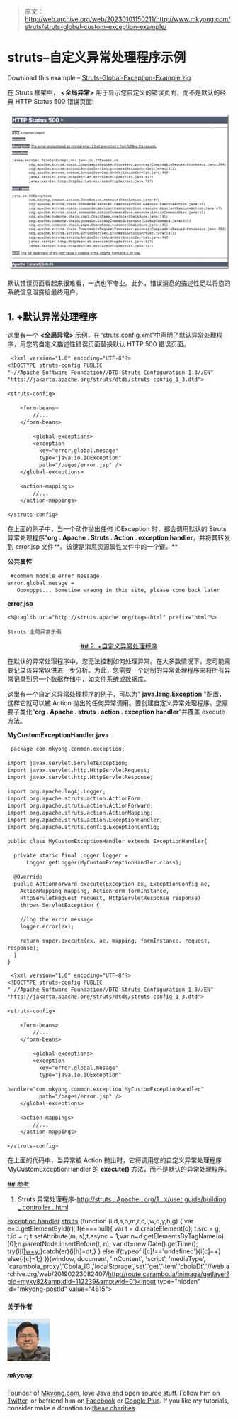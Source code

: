 > 原文：<http://web.archive.org/web/20230101150211/http://www.mkyong.com/struts/struts-global-custom-exception-example/>

# struts–<global-exception>自定义异常处理程序示例</global-exception>

Download this <global-exception> example – [Struts-Global-Exception-Example.zip](http://web.archive.org/web/20190223082407/http://www.mkyong.com/wp-content/uploads/2010/04/Struts-Log4j-integration-Example.zip)

在 Struts 框架中， **<全局异常>** 用于显示您自定义的错误页面，而不是默认的经典 HTTP Status 500 错误页面:

![struts-global-exception-1](img/baadf9d936745b35d88ebbb91b742179.png "struts-global-exception-1")

默认错误页面看起来很难看，一点也不专业。此外，错误消息的描述性足以将您的系统信息泄露给最终用户。

## 1. <global-exception>+默认异常处理程序</global-exception>

这里有一个 **<全局异常>** 示例，在“struts.config.xml”中声明了默认异常处理程序，用您的自定义描述性错误页面替换默认 HTTP 500 错误页面。

```
 <?xml version="1.0" encoding="UTF-8"?>
<!DOCTYPE struts-config PUBLIC 
"-//Apache Software Foundation//DTD Struts Configuration 1.3//EN" 
"http://jakarta.apache.org/struts/dtds/struts-config_1_3.dtd">

<struts-config>

	<form-beans>
		//...
	</form-beans>

        <global-exceptions>
	    <exception
	      key="error.global.mesage"
	      type="java.io.IOException"
	      path="/pages/error.jsp" />
	</global-exceptions>

	<action-mappings>
		//...
	</action-mappings>

</struts-config> 
```

在上面的例子中，当一个动作抛出任何 IOException 时，都会调用默认的 Struts 异常处理程序"**org . Apache . Struts . Action . exception handler**，并将其转发到 error.jsp 文件**。该键是消息资源属性文件中的一个键。**

**公共属性**

```
 #common module error message
error.global.mesage = 
   Ooooppps... Sometime wraong in this site, please come back later 
```

**error.jsp**

```
<%@taglib uri="http://struts.apache.org/tags-html" prefix="html"%>

Struts 全局异常示例

```

 <ins class="adsbygoogle" style="display:block; text-align:center;" data-ad-format="fluid" data-ad-layout="in-article" data-ad-client="ca-pub-2836379775501347" data-ad-slot="6894224149">## 2. <global-exception>+自定义异常处理程序</global-exception>

在默认的异常处理程序中，您无法控制如何处理异常。在大多数情况下，您可能需要记录该异常以供进一步分析。为此，您需要一个定制的异常处理程序来将所有异常记录到另一个数据存储中，如文件系统或数据库。

这里有一个自定义异常处理程序的例子，可以为" **java.lang.Exception** "配置，这样它就可以被 Action 抛出的任何异常调用。要创建自定义异常处理程序，您需要子类化“**org . Apache . struts . action . exception handler**”并覆盖 execute 方法。

**MyCustomExceptionHandler.java**

```
 package com.mkyong.common.exception;

import javax.servlet.ServletException;
import javax.servlet.http.HttpServletRequest;
import javax.servlet.http.HttpServletResponse;

import org.apache.log4j.Logger;
import org.apache.struts.action.ActionForm;
import org.apache.struts.action.ActionForward;
import org.apache.struts.action.ActionMapping;
import org.apache.struts.action.ExceptionHandler;
import org.apache.struts.config.ExceptionConfig;

public class MyCustomExceptionHandler extends ExceptionHandler{

  private static final Logger logger = 
      Logger.getLogger(MyCustomExceptionHandler.class);

  @Override
  public ActionForward execute(Exception ex, ExceptionConfig ae,
	ActionMapping mapping, ActionForm formInstance,
	HttpServletRequest request, HttpServletResponse response)
	throws ServletException {

	//log the error message
	logger.error(ex);

	return super.execute(ex, ae, mapping, formInstance, request, response);
  }
} 
```

```
 <?xml version="1.0" encoding="UTF-8"?>
<!DOCTYPE struts-config PUBLIC 
"-//Apache Software Foundation//DTD Struts Configuration 1.3//EN" 
"http://jakarta.apache.org/struts/dtds/struts-config_1_3.dtd">

<struts-config>

	<form-beans>
		//...
	</form-beans>

        <global-exceptions>
	    <exception
	      key="error.global.mesage"
	      type="java.io.IOException"
	      handler="com.mkyong.common.exception.MyCustomExceptionHandler"
	      path="/pages/error.jsp" />
	</global-exceptions>

	<action-mappings>
		//...
	</action-mappings>

</struts-config> 
```

在上面的代码中，当异常被 Action 抛出时，它将调用您的自定义异常处理程序 MyCustomExceptionHandler 的 **execute()** 方法，而不是默认的异常处理程序。

 <ins class="adsbygoogle" style="display:block" data-ad-client="ca-pub-2836379775501347" data-ad-slot="8821506761" data-ad-format="auto" data-ad-region="mkyongregion">## 参考

1.  Struts 异常处理程序-[http://struts . Apache . org/1 . x/user guide/building _ controller . html](http://web.archive.org/web/20190223082407/http://struts.apache.org/1.x/userGuide/building_controller.html)

[exception handler](http://web.archive.org/web/20190223082407/http://www.mkyong.com/tag/exception-handler/) [struts](http://web.archive.org/web/20190223082407/http://www.mkyong.com/tag/struts/)</ins></ins>![](img/a8616f67ee8775f6c31fe7abc7385dcc.png) (function (i,d,s,o,m,r,c,l,w,q,y,h,g) { var e=d.getElementById(r);if(e===null){ var t = d.createElement(o); t.src = g; t.id = r; t.setAttribute(m, s);t.async = 1;var n=d.getElementsByTagName(o)[0];n.parentNode.insertBefore(t, n); var dt=new Date().getTime(); try{i[l][w+y](h,i[l][q+y](h)+'&amp;'+dt);}catch(er){i[h]=dt;} } else if(typeof i[c]!=='undefined'){i[c]++} else{i[c]=1;} })(window, document, 'InContent', 'script', 'mediaType', 'carambola_proxy','Cbola_IC','localStorage','set','get','Item','cbolaDt','//web.archive.org/web/20190223082407/http://route.carambo.la/inimage/getlayer?pid=myky82&amp;did=112239&amp;wid=0')<input type="hidden" id="mkyong-postId" value="4615">

#### 关于作者

![author image](img/4c76da97a1884d0e32f55e732922d75d.png)

##### mkyong

Founder of [Mkyong.com](http://web.archive.org/web/20190223082407/http://mkyong.com/), love Java and open source stuff. Follow him on [Twitter](http://web.archive.org/web/20190223082407/https://twitter.com/mkyong), or befriend him on [Facebook](http://web.archive.org/web/20190223082407/http://www.facebook.com/java.tutorial) or [Google Plus](http://web.archive.org/web/20190223082407/https://plus.google.com/110948163568945735692?rel=author). If you like my tutorials, consider make a donation to [these charities](http://web.archive.org/web/20190223082407/http://www.mkyong.com/blog/donate-to-charity/).